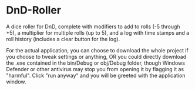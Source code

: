 # DnD-Roller
A dice roller for DnD, complete with modifiers to add to rolls (-5 through +5), a multiplier for multiple rolls (up to 5), and a log with time stamps and a roll history (includes a clear button for the log).

For the actual application, you can choose to download the whole project if you choose to tweak settings or anything, OR you could directly download the .exe contained in the bin/Debug or obj/Debug folder, though Windows Defender or other antivirus may stop you from opening it by flagging it as "harmful". Click "run anyway" and you will be greeted with the application window.
